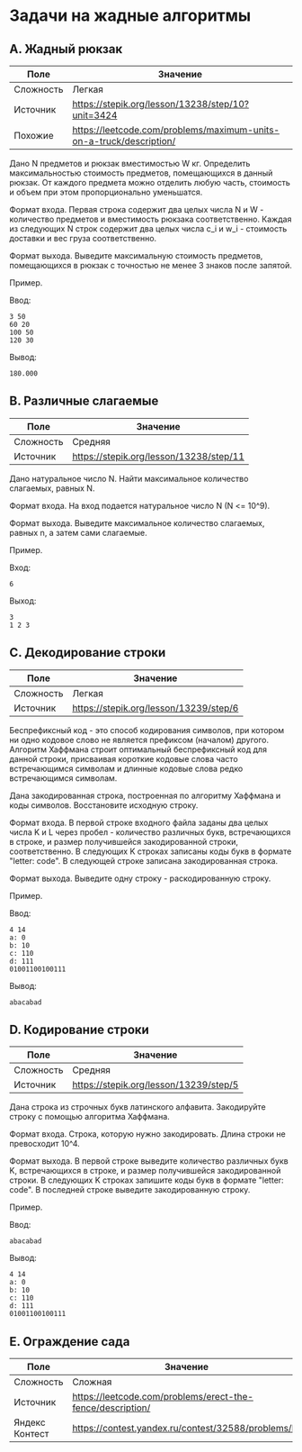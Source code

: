 # Задачи на жадные алгоритмы

## A. Жадный рюкзак

| Поле      | Значение                                                            |
|-----------|---------------------------------------------------------------------|
| Сложность | Легкая                                                              |
| Источник  | https://stepik.org/lesson/13238/step/10?unit=3424                   |
| Похожие   | https://leetcode.com/problems/maximum-units-on-a-truck/description/ |

Дано N предметов и рюкзак вместимостью W кг. Определить максимальностью стоимость предметов, помещающихся в данный
рюкзак. От каждого предмета можно отделить любую часть, стоимость и объем
при этом пропорционально уменьшатся.

Формат входа. Первая строка содержит два целых числа N и W - количество предметов и вместимость рюкзака
соответственно. Каждая из следующих N строк содержит два целых числа c_i и w_i - стоимость доставки и вес груза
соответственно.

Формат выхода. Выведите максимальную стоимость предметов, помещающихся в рюкзак с точностью не менее 3 знаков после
запятой.

Пример.

Ввод:

```
3 50
60 20
100 50
120 30
```

Вывод:

```
180.000
```

## B. Различные слагаемые

| Поле      | Значение                                |
|-----------|-----------------------------------------|
| Сложность | Средняя                                 |
| Источник  | https://stepik.org/lesson/13238/step/11 |

Дано натуральное число N. Найти максимальное количество слагаемых, равных N.

Формат входа. На вход подается натуральное число N (N <= 10^9).

Формат выхода. Выведите максимальное количество слагаемых, равных n, а затем сами слагаемые.

Пример.

Вход:

```text
6
```

Выход:

```text
3
1 2 3
```

## C. Декодирование строки

| Поле      | Значение                               |
|-----------|----------------------------------------|
| Сложность | Легкая                                 |
| Источник  | https://stepik.org/lesson/13239/step/6 |

Беспрефиксный код - это способ кодирования символов, при котором ни одно кодовое слово не является префиксом (началом)
другого. Алгоритм Хаффмана строит оптимальный беспрефиксный код для данной строки, присваивая короткие кодовые слова
часто встречающимся символам и длинные кодовые слова редко встречающимся символам.

Дана закодированная строка, построенная по алгоритму Хаффмана и коды символов. Восстановите исходную строку.

Формат входа. В первой строке входного файла заданы два целых числа K и L через пробел - количество различных букв,
встречающихся в
строке, и размер получившейся закодированной строки, соответственно. В следующих K строках записаны коды букв в формате
"letter: code". В следующей строке записана закодированная строка.

Формат выхода. Выведите одну строку - раскодированную строку.

Пример.

Ввод:

```text
4 14
a: 0
b: 10
c: 110
d: 111
01001100100111
```

Вывод:

```text
abacabad
```

## D. Кодирование строки

| Поле      | Значение                               |
|-----------|----------------------------------------|
| Сложность | Средняя                                |
| Источник  | https://stepik.org/lesson/13239/step/5 |

Дана строка из строчных букв латинского алфавита. Закодируйте строку с помощью алгоритма Хаффмана.

Формат входа. Строка, которую нужно закодировать. Длина строки не превосходит 10^4.

Формат выхода. В первой строке выведите количество различных букв K, встречающихся в строке, и размер получившейся
закодированной
строки. В следующих K строках запишите коды букв в формате "letter: code". В последней строке выведите закодированную
строку.

Пример.

Ввод:

```text
abacabad
```

Вывод:

```text
4 14
a: 0
b: 10
c: 110
d: 111
01001100100111
```

## E. Ограждение сада

| Поле           | Значение                                                   |
|----------------|------------------------------------------------------------|
| Сложность      | Сложная                                                    |
| Источник       | https://leetcode.com/problems/erect-the-fence/description/ |
| Яндекс Контест | https://contest.yandex.ru/contest/32588/problems/B/        |
